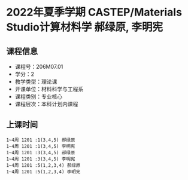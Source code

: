 # 2022年夏季学期 CASTEP/Materials Studio计算材料学 郝绿原, 李明宪






## 课程信息

- 课程号：206M07.01
- 学分：2
- 教学类型：理论课
- 开课单位：材料科学与工程系
- 课程类别：专业核心
- 课程层次：本科计划内课程

## 上课时间

```
1~4周 1201 :1(3,4,5) 郝绿原
1~4周 1201 :1(3,4,5) 李明宪
1~4周 1201 :3(3,4,5) 郝绿原
1~4周 1201 :3(3,4,5) 李明宪
1~4周 1201 :5(1,2,3,4) 郝绿原
1~4周 1201 :5(1,2,3,4) 李明宪
```

